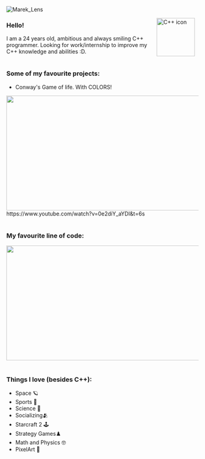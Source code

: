 
![Marek_Lens](https://github.com/user-attachments/assets/c95fc092-00a1-4a0c-8c98-6fc3fa7f10b3)

<img align="right" alt="C++ icon" width="100px" style="padding-right:10px;" src="https://cdn.jsdelivr.net/gh/devicons/devicon@latest/icons/cplusplus/cplusplus-original.svg" />

### Hello!
I am a 24 years old, ambitious and always smiling C++ programmer.
Looking for work/internship to improve my C++ knowledge and abilities :D. 
#

### Some of my favourite projects:
-   Conway's Game of life. With COLORS!  
<img src="https://github.com/user-attachments/assets/1391fc1a-cf63-4319-8d2e-fbd217bab837" width="600" height="300">
https://www.youtube.com/watch?v=0e2diY_aYDI&t=6s  

#

### My favourite line of code:

<img src="https://github.com/user-attachments/assets/a17d5db4-6c7b-4f54-9364-a9acf0910f47" width="600" height="300">

#
### Things I love (besides C++):
- Space 🪐 
- Sports 👟
- Science 🔬
- Socializing🫂
- Starcraft 2 🕹️
- Strategy Games♟️
- Math and Physics 🤓
- PixelArt 👾
#

